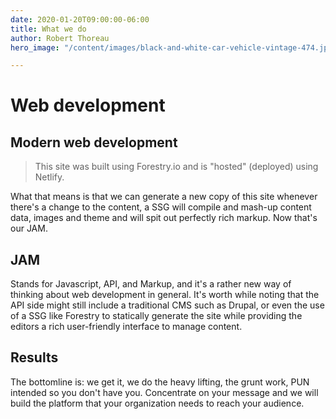 ```yaml
---
date: 2020-01-20T09:00:00-06:00
title: What we do
author: Robert Thoreau
hero_image: "/content/images/black-and-white-car-vehicle-vintage-474.jpg"

---
```

# Web development

## Modern web development

> This site was built using Forestry.io and is "hosted" (deployed) using Netlify.

What that means is that we can generate a new copy of this site whenever there's a change to the content, a SSG will compile and mash-up content data, images and theme and will spit out perfectly rich markup. Now that's our JAM.

## JAM

Stands for Javascript, API, and Markup, and it's a rather new way of thinking about web development in general. It's worth while noting that the API side might still include a traditional CMS such as Drupal, or even the use of a SSG like Forestry to statically generate the site while providing the editors a rich user-friendly interface to manage content.

## Results

The bottomline is: we get it, we do the heavy lifting, the grunt work, PUN intended so you don't have you. Concentrate on your message and we will build the platform that your organization needs to reach your audience.